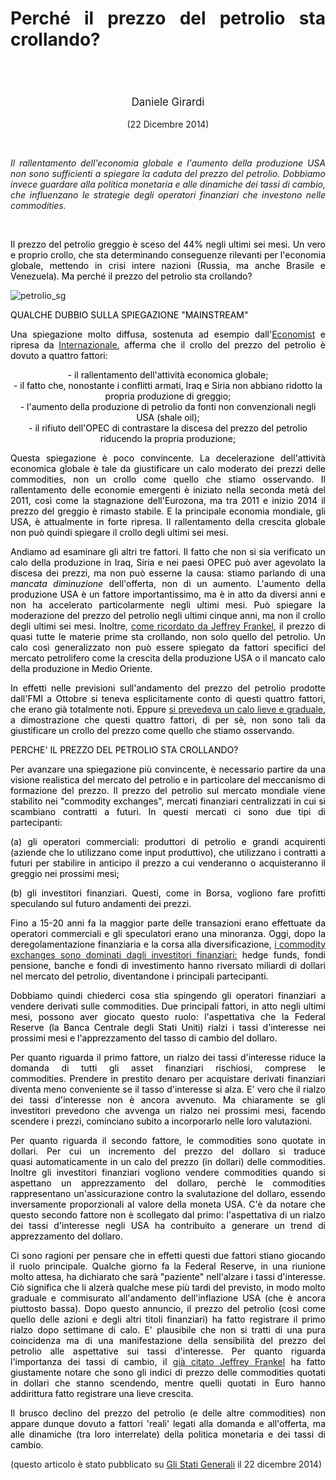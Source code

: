 <header class="entry-header">
<tr style="height: 21px;">
<td style="width: 7.93057%; height: 40px;"></td>
<td style="width: 83.6431%; height: 40px;"><header class="entry-header">
<h1 class="entry-title" style="text-align: justify;"></h1>
<h1 class="entry-title" style="text-align: justify;">Perché il prezzo del petrolio sta crollando?</h1>
</header>
<div class="entry-content">
<div class="page" title="Page 1">
<div class="layoutArea">
<div class="column">
<div class="page" title="Page 1">
<div class="layoutArea">
<div class="column">
<div class="page" title="Page 2">
<div class="layoutArea">
<div class="column">
<div class="page" title="Page 2">
<div class="layoutArea">
<div class="column">
<div class="page" title="Page 2">
<div class="layoutArea">
<div class="column">
<div class="page" title="Page 2">
<div class="layoutArea">
<div class="column">
<div class="page" title="Page 3">
<div class="page" title="Page 3">
<div class="layoutArea">
<div class="column">
<div class="page" title="Page 3">
<div class="layoutArea">
<div class="column">
<span style="font-size: larger;">
<p>Daniele Girardi</p>
  </span>
<p>(22 Dicembre 2014)</p>

<p> </p>

<p style="text-align: justify;"><em>Il&nbsp;rallentamento dell'economia globale e l'aumento della produzione USA non sono sufficienti a spiegare la caduta del prezzo del petrolio. Dobbiamo invece guardare alla politica monetaria e alle dinamiche dei tassi di cambio, che influenzano le strategie degli operatori finanziari che investono nelle commodities.
</em>

&nbsp;

<p style="text-align: justify;"><span style="color: #000000;">Il prezzo del petrolio greggio è sceso del 44% negli ultimi sei mesi. Un vero e proprio crollo, che sta determinando&nbsp;conseguenze rilevanti per l'economia globale, mettendo in crisi intere nazioni (Russia, ma anche Brasile e Venezuela). Ma perché il prezzo del petrolio sta crollando?</span></p>
<p style="text-align: justify;"><img src="https://danielegirardi.github.io/posts/crollo_petrolio_fig1.png" alt="petrolio_sg"></p>
<p style="text-align: justify;"><span style="color: #000000;">QUALCHE DUBBIO SULLA SPIEGAZIONE&nbsp;"MAINSTREAM"</span></p>
<p style="text-align: justify;"><span style="color: #000000;">Una spiegazione&nbsp;molto diffusa, sostenuta ad esempio dall'<a href="http://www.economist.com/blogs/economist-explains/2014/12/economist-explains-4?zid=298&amp;ah=0bc99f9da8f185b2964b6cef412227be" target="_blank">Economist</a> e ripresa da</span> <a href="http://www.internazionale.it/notizie/2014/12/16/petrolio-e-rublo-in-picchiata" target="_blank">Internazionale</a><span style="color: #000000;">, afferma&nbsp;che il crollo del prezzo del petrolio è dovuto a quattro fattori:</span></p>
<span style="color: #000000;">- il rallentamento dell'attività economica globale;</span>
<br>
<span style="color: #000000;">- il fatto che, nonostante i conflitti armati, Iraq e Siria non abbiano ridotto la propria produzione di greggio;</span>
<br>
<span style="color: #000000;">- l'aumento della produzione di petrolio da fonti non convenzionali negli USA (shale oil);</span>
<br>
<span style="color: #000000;">- il rifiuto dell'OPEC di&nbsp;contrastare la discesa del prezzo del petrolio riducendo la propria produzione;</span>
<br>
<p></p>
<p style="text-align: justify;"><span style="color: #000000;">Questa spiegazione è poco convincente. La decelerazione&nbsp;dell'attività economica globale&nbsp;è tale da giustificare un calo moderato dei prezzi delle commodities, non un crollo come quello che stiamo osservando. Il rallentamento delle economie emergenti è iniziato nella seconda metà del 2011, così come la stagnazione dell'Eurozona, ma tra 2011 e inizio 2014 il prezzo del greggio è rimasto stabile. E la principale&nbsp;economia mondiale, gli USA, è attualmente in forte&nbsp;ripresa. Il rallentamento della crescita globale non può quindi spiegare il crollo degli ultimi sei mesi.</span></p>
<p style="text-align: justify;"><span style="color: #000000;">Andiamo ad esaminare gli altri tre fattori.&nbsp;Il fatto che non si sia verificato un calo della produzione in Iraq, Siria e nei paesi OPEC può aver agevolato la discesa dei prezzi, ma non può esserne la causa: stiamo parlando di una <em>mancata diminuzione</em> dell'offerta, non di un aumento. L'aumento della produzione USA è un fattore importantissimo, ma è in atto da diversi anni e non ha accelerato particolarmente negli ultimi mesi. Può spiegare la moderazione del prezzo del petrolio&nbsp;negli ultimi cinque anni, ma non il crollo degli ultimi sei mesi.&nbsp;</span><span style="color: #000000;">Inoltre,</span> <a href="http://www.project-syndicate.org/commentary/commodities-oil-falling-prices-by-jeffrey-frankel-2014-12" target="_blank">come ricordato da Jeffrey Frankel</a>, <span style="color: #000000;">il prezzo&nbsp;di quasi tutte le materie prime sta crollando, non solo quello del petrolio. Un calo così generalizzato non può essere spiegato da fattori specifici del mercato petrolifero come la crescita della produzione USA o il mancato calo della produzione in Medio Oriente.</span></p>
<p style="text-align: justify;"><span style="color: #000000;">In effetti nelle previsioni sull'andamento del prezzo del petrolio prodotte dall'FMI a Ottobre si teneva esplicitamente conto di questi quattro fattori, che erano già totalmente noti. Eppure <a title="L’economia mondiale in 5 grafici" href="http://www.reconomics.it/leconomia-mondiale-in-5-grafici/" target="_blank">si prevedeva un calo lieve e graduale</a>, a dimostrazione che questi quattro fattori, di per sè, non sono tali da giustificare un crollo del prezzo come quello che stiamo osservando.</span></p>
<p style="text-align: justify;"><span style="color: #000000;">PERCHE' IL PREZZO DEL PETROLIO STA CROLLANDO?</span></p>
<p style="text-align: justify;"><span style="color: #000000;">Per avanzare una spiegazione più convincente, è necessario partire da una visione realistica&nbsp;del mercato del petrolio e in particolare del meccanismo di formazione del prezzo. Il prezzo del petrolio sul mercato mondiale viene stabilito nei "commodity exchanges", mercati finanziari centralizzati in cui si scambiano contratti a futuri. In questi mercati ci sono due tipi di partecipanti: </span></p>
<p style="text-align: justify;"><span style="color: #000000;">(a) gli operatori commerciali: produttori di petrolio e grandi acquirenti (aziende che lo utilizzano come input produttivo), che utilizzano i contratti a futuri per stabilire in anticipo il prezzo a cui venderanno o acquisteranno il greggio nei prossimi mesi;</span></p>
<p style="text-align: justify;"><span style="color: #000000;"> (b) gli investitori finanziari. Questi, come in Borsa, vogliono fare profitti speculando sul futuro andamenti dei prezzi.</span></p>
<p style="text-align: justify;"><span style="color: #000000;">Fino a 15-20 anni fa la maggior parte delle transazioni erano effettuate da operatori commerciali e gli speculatori erano una minoranza. Oggi, dopo la deregolamentazione finanziaria e la corsa alla diversificazione,&nbsp;<a title="“Barili di carta”: crisi finanziaria e prezzi delle materie prime" href="http://www.reconomics.it/barili-di-carta-crisi-finanziaria-e-prezzi-delle-materie-prime/" target="_blank">i commodity exchanges sono dominati dagli investitori finanziari:</a> hedge funds, fondi pensione, banche e fondi di investimento hanno riversato miliardi di dollari nel mercato del petrolio, diventandone i principali partecipanti.</span></p>
<p style="text-align: justify;"><span style="color: #000000;">Dobbiamo quindi chiederci cosa stia spingendo gli operatori finanziari a vendere derivati sulle commodities. Due principali fattori, in atto negli ultimi mesi, possono aver giocato&nbsp;questo ruolo: l'aspettativa che la Federal Reserve (la Banca Centrale degli Stati Uniti) rialzi i tassi d'interesse nei prossimi mesi e l'apprezzamento del tasso di cambio&nbsp;del dollaro.</span></p>
<p style="text-align: justify;"><span style="color: #000000;">Per quanto riguarda il primo fattore, un rialzo dei tassi d'interesse&nbsp;riduce la domanda di tutti gli asset finanziari rischiosi, comprese le commodities.&nbsp;Prendere in prestito denaro per acquistare derivati finanziari diventa meno conveniente se il tasso d'interesse si alza. E' vero che il rialzo dei tassi d'interesse non è ancora avvenuto. Ma chiaramente&nbsp;se gli investitori prevedono che avvenga un rialzo nei prossimi mesi, facendo scendere i prezzi,&nbsp;cominciano subito a incorporarlo nelle loro valutazioni.</span></p>
<p style="text-align: justify;"><span style="color: #000000;">Per quanto riguarda il secondo fattore, le commodities sono quotate in dollari. Per cui un incremento del prezzo del dollaro si traduce quasi&nbsp;automaticamente in un calo del prezzo (in dollari) delle commodities. Inoltre gli investitori finanziari vogliono vendere commodities quando si aspettano un apprezzamento del dollaro, perchè le commodities rappresentano un'assicurazione contro la svalutazione del dollaro, essendo inversamente proporzionali al valore della moneta USA.&nbsp;C'è da notare che questo secondo fattore non è scollegato dal primo:&nbsp;l'aspettativa di un rialzo dei tassi d'interesse negli USA ha contribuito&nbsp;a generare un trend di apprezzamento del dollaro.</span></p>
<p style="text-align: justify;"><span style="color: #000000;">Ci sono ragioni per&nbsp;pensare che in effetti questi due fattori stiano giocando il ruolo principale. Qualche giorno fa la Federal Reserve, in una&nbsp;riunione molto attesa, ha dichiarato che sarà "paziente" nell'alzare i tassi d'interesse. Ciò significa che li alzerà qualche mese più tardi&nbsp;del previsto, in modo molto graduale e commisurato all'andamento dell'inflazione USA (che è ancora piuttosto bassa). Dopo questo annuncio, il prezzo del petrolio (così come quello delle azioni e degli altri titoli finanziari) ha fatto registrare il primo rialzo dopo settimane di calo. E' plausibile che non si tratti di una pura coincidenza ma di una manifestazione della sensibilità del prezzo del petrolio alle aspettative sui tassi d'interesse.&nbsp;</span><span style="color: #000000;">Per quanto riguarda l'importanza dei tassi di cambio, il</span> <a href="http://www.project-syndicate.org/commentary/commodities-oil-falling-prices-by-jeffrey-frankel-2014-12" target="_blank">già citato Jeffrey Frankel</a>&nbsp;<span style="color: #000000;">ha fatto giustamente notare che sono&nbsp;gli indici di prezzo delle commodities quotati in dollari&nbsp;che stanno scendendo, mentre quelli quotati in Euro hanno addirittura fatto registrare una lieve crescita.</span></p>
<p style="text-align: justify;"><span style="color: #000000;">Il brusco declino del prezzo del petrolio (e delle altre commodities) non appare dunque dovuto a fattori 'reali' legati alla domanda e all'offerta, ma alle dinamiche (tra loro interrelate) della politica monetaria e dei tassi di cambio.</span></p>
<p style="text-align: justify;">(questo articolo è stato pubblicato su <a href="http://www.glistatigenerali.com/capitali_macroeconomia_materie-prime/perche-e-crollato-il-prezzo-del-petrolio/" target="_blank">Gli Stati Generali</a> il 22 dicembre 2014)</p>
